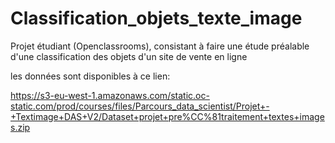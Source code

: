 # Classification_objets_texte_image
Projet étudiant (Openclassrooms), consistant à faire une étude préalable d'une classification des objets d'un site de vente en ligne

les données sont disponibles à ce lien:

https://s3-eu-west-1.amazonaws.com/static.oc-static.com/prod/courses/files/Parcours_data_scientist/Projet+-+Textimage+DAS+V2/Dataset+projet+pre%CC%81traitement+textes+images.zip
